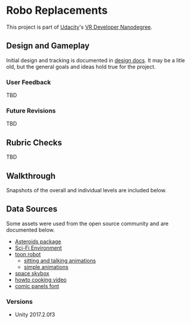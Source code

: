 # Robo Replacements

This project is part of [Udacity](https://www.udacity.com "Udacity - Be in demand")'s [VR Developer Nanodegree](https://www.udacity.com/course/vr-developer-nanodegree--nd017).

## Design and Gameplay
Initial design and tracking is documented in [design docs](docs/design.pdf).  It may be a litle old, but the general goals and
ideas hold true for the project.

### User Feedback
TBD

### Future Revisions
TBD

## Rubric Checks
TBD

## Walkthrough
Snapshots of the overall and individual levels are 
included below.

## Data Sources
Some assets were used from the open source community and are
documented below.

* [Asteroids package](https://assetstore.unity.com/packages/3d/props/asteroid-pack-by-pixel-make-83951)
* [Sci-Fi Environment](https://assetstore.unity.com/packages/3d/environments/sci-fi/sci-fi-styled-modular-pack-82913)
* [toon robot](https://assetstore.unity.com/packages/3d/characters/robots/sleek-toon-bot-free-34490)
    * [sitting and talking animations](https://assetstore.unity.com/packages/3d/animations/everyday-motion-pack-free-115067)
    * [simple animations](https://assetstore.unity.com/packages/templates/systems/ragdoll-and-transition-to-mecanim-38568)
* [space skybox](https://assetstore.unity.com/packages/2d/textures-materials/sky/skybox-volume-2-nebula-3392)
* [howto cooking video](https://www.flickr.com/photos/chegs/with/4743052401/)
* [comic panels font](https://www.dafont.com/comic-panels.font)

### Versions
- Unity 2017.2.0f3

